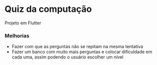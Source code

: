 # Quiz da computação

Projeto em Flutter

### Melhorias
- Fazer com que as perguntas não se repitam na mesma tentativa
- Fazer um banco com muito mais perguntas e colocar dificuldade em cada uma, assim podendo o usuário escolher um nível


